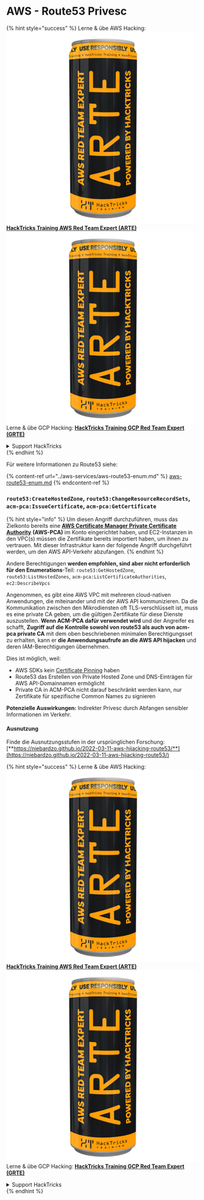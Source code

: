 # AWS - Route53 Privesc

{% hint style="success" %}
Lerne & übe AWS Hacking:<img src="../../../.gitbook/assets/image (1) (1) (1).png" alt="" data-size="line">[**HackTricks Training AWS Red Team Expert (ARTE)**](https://training.hacktricks.xyz/courses/arte)<img src="../../../.gitbook/assets/image (1) (1) (1).png" alt="" data-size="line">\
Lerne & übe GCP Hacking: <img src="../../../.gitbook/assets/image (2).png" alt="" data-size="line">[**HackTricks Training GCP Red Team Expert (GRTE)**<img src="../../../.gitbook/assets/image (2).png" alt="" data-size="line">](https://training.hacktricks.xyz/courses/grte)

<details>

<summary>Support HackTricks</summary>

* Überprüfe die [**Abonnementpläne**](https://github.com/sponsors/carlospolop)!
* **Tritt der** 💬 [**Discord-Gruppe**](https://discord.gg/hRep4RUj7f) oder der [**Telegram-Gruppe**](https://t.me/peass) bei oder **folge** uns auf **Twitter** 🐦 [**@hacktricks\_live**](https://twitter.com/hacktricks_live)**.**
* **Teile Hacking-Tricks, indem du PRs zu den** [**HackTricks**](https://github.com/carlospolop/hacktricks) und [**HackTricks Cloud**](https://github.com/carlospolop/hacktricks-cloud) GitHub-Repos einreichst.

</details>
{% endhint %}

Für weitere Informationen zu Route53 siehe:

{% content-ref url="../aws-services/aws-route53-enum.md" %}
[aws-route53-enum.md](../aws-services/aws-route53-enum.md)
{% endcontent-ref %}

### `route53:CreateHostedZone`, `route53:ChangeResourceRecordSets`, `acm-pca:IssueCertificate`, `acm-pca:GetCertificate`

{% hint style="info" %}
Um diesen Angriff durchzuführen, muss das Zielkonto bereits eine [**AWS Certificate Manager Private Certificate Authority**](https://aws.amazon.com/certificate-manager/private-certificate-authority/) **(AWS-PCA)** im Konto eingerichtet haben, und EC2-Instanzen in den VPC(s) müssen die Zertifikate bereits importiert haben, um ihnen zu vertrauen. Mit dieser Infrastruktur kann der folgende Angriff durchgeführt werden, um den AWS API-Verkehr abzufangen.
{% endhint %}

Andere Berechtigungen **werden empfohlen, sind aber nicht erforderlich für den Enumerations**-Teil: `route53:GetHostedZone`, `route53:ListHostedZones`, `acm-pca:ListCertificateAuthorities`, `ec2:DescribeVpcs`

Angenommen, es gibt eine AWS VPC mit mehreren cloud-nativen Anwendungen, die miteinander und mit der AWS API kommunizieren. Da die Kommunikation zwischen den Mikrodiensten oft TLS-verschlüsselt ist, muss es eine private CA geben, um die gültigen Zertifikate für diese Dienste auszustellen. **Wenn ACM-PCA dafür verwendet wird** und der Angreifer es schafft, **Zugriff auf die Kontrolle sowohl von route53 als auch von acm-pca private CA** mit dem oben beschriebenen minimalen Berechtigungsset zu erhalten, kann er **die Anwendungsaufrufe an die AWS API hijacken** und deren IAM-Berechtigungen übernehmen.

Dies ist möglich, weil:

* AWS SDKs kein [Certificate Pinning](https://www.digicert.com/blog/certificate-pinning-what-is-certificate-pinning) haben
* Route53 das Erstellen von Private Hosted Zone und DNS-Einträgen für AWS API-Domainnamen ermöglicht
* Private CA in ACM-PCA nicht darauf beschränkt werden kann, nur Zertifikate für spezifische Common Names zu signieren

**Potenzielle Auswirkungen:** Indirekter Privesc durch Abfangen sensibler Informationen im Verkehr.

#### Ausnutzung <a href="#discovery" id="discovery"></a>

Finde die Ausnutzungsstufen in der ursprünglichen Forschung: [**https://niebardzo.github.io/2022-03-11-aws-hijacking-route53/**](https://niebardzo.github.io/2022-03-11-aws-hijacking-route53/)

{% hint style="success" %}
Lerne & übe AWS Hacking:<img src="../../../.gitbook/assets/image (1) (1) (1).png" alt="" data-size="line">[**HackTricks Training AWS Red Team Expert (ARTE)**](https://training.hacktricks.xyz/courses/arte)<img src="../../../.gitbook/assets/image (1) (1) (1).png" alt="" data-size="line">\
Lerne & übe GCP Hacking: <img src="../../../.gitbook/assets/image (2).png" alt="" data-size="line">[**HackTricks Training GCP Red Team Expert (GRTE)**<img src="../../../.gitbook/assets/image (2).png" alt="" data-size="line">](https://training.hacktricks.xyz/courses/grte)

<details>

<summary>Support HackTricks</summary>

* Überprüfe die [**Abonnementpläne**](https://github.com/sponsors/carlospolop)!
* **Tritt der** 💬 [**Discord-Gruppe**](https://discord.gg/hRep4RUj7f) oder der [**Telegram-Gruppe**](https://t.me/peass) bei oder **folge** uns auf **Twitter** 🐦 [**@hacktricks\_live**](https://twitter.com/hacktricks_live)**.**
* **Teile Hacking-Tricks, indem du PRs zu den** [**HackTricks**](https://github.com/carlospolop/hacktricks) und [**HackTricks Cloud**](https://github.com/carlospolop/hacktricks-cloud) GitHub-Repos einreichst.

</details>
{% endhint %}
